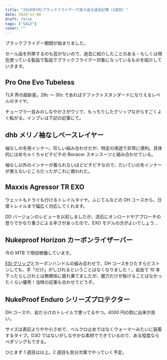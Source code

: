 ```yaml
---
title: "2020年CRCブラックフライデーで振り返る過去記事（1週目）"
date: 2020-11-08
draft: false
tags: ["SALE"]
cover: ""
---
```


ブラックフライデー期間が始まりました。

セール品を列挙するのも芸がないので、過去に紹介したことのある・もしくは現在使っている製品で製品でブラックフライデー対象になっているものを紹介していきます。

## Pro One Evo Tubeless

<LinkBox url="https://www.chainreactioncycles.com/jp/ja/schwalbe-pro-one-evo-tubeless-folding-tyre/rp-prod193327" />

TLR 界の超新星。28c ～ 30c であればデファクトスタンダードになりえるレベルのタイヤ。

チューブラー並みのしなやかさがウリで、もっちりしたグリップながらすごくよく転がる。インプレは下記の記事にて。

<LinkBox url="https://blog.gensobunya.net/post/2020/06/proonetle/" />

## dhb メリノ袖なしベースレイヤー

<LinkBox url="https://www.chainreactioncycles.com/jp/ja/dhb-%E3%83%A1%E3%83%AA%E3%83%8E%E8%A2%96%E3%81%AA%E3%81%97%E3%83%99%E3%83%BC%E3%82%B9%E3%83%AC%E3%82%A4%E3%83%A4%E3%83%BC-m-150-/rp-prod156765" />

袖なしの冬用インナー。珍しい組み合わせだが、特定の用途で非常に便利。具体的にはめちゃくちゃピチピチの Bioracer スキンスーツと組み合わせている。

袖なし以外のインナーが着られないほどピチピチなので、たいていの冬インナーが使えないところだったがこれに救われた。

<LinkBox url="https://blog.gensobunya.net/post/2019/11/bioracersuits/" />

## Maxxis Agressor TR EXO

<LinkBox url="https://www.chainreactioncycles.com/jp/ja/maxxis-aggressor-mtb-%E3%82%BF%E3%82%A4%E3%83%A4-exo-tr-/rp-prod150233" />

ウェットもドライも行けるトレイルタイヤ。ふじてんなどの DH コースから、日常トレイルまで幅広く対応してくれます。

DD バージョンのレビューを以前しましたが、流石にオンロードやアプローチの登りでかなり重さによる辛さがあったので、EXO モデルの方がよいでしょう…

<LinkBox url="https://blog.gensobunya.net/post/2020/08/dd_aggressor/" />

## Nukeproof Horizon カーボンライザーバー

<LinkBox url="https://www.chainreactioncycles.com/jp/ja/nukeproof-horizon-%E3%82%AB%E3%83%BC%E3%83%9C%E3%83%B3%E3%83%A9%E3%82%A4%E3%82%B6%E3%83%BC%E3%83%90%E3%83%BC/rp-prod158768" />

今の MTB で現役稼働しています。

[ESI グリップ](https://amzn.to/38mSZ77)とカーボンハンドルの組み合わせで、DH コースをひたすらピストンしても、手「だけ」がしびれるということはなくなりました！。岩岳で 10 本下ったらしびれとは無関係に疲れ果てましたが、握力だけが抜けることはなかったくらい優秀！当時の記事も合わせてどうぞ。

<LinkBox url="https://blog.gensobunya.net/post/2017/04/goodmtbgears/" />

## NukeProof Enduro シリーズプロテクター

<LinkBox url="https://www.chainreactioncycles.com/jp/ja/nukeproof-critical-enduro-%E8%82%98%E3%82%B9%E3%83%AA%E3%83%BC%E3%83%96/rp-prod132014" />

<LinkBox url="https://www.chainreactioncycles.com/jp/ja/nukeproof-critical-enduro-%E8%86%9D%E3%82%B9%E3%83%AA%E3%83%BC%E3%83%96/rp-prod132015" />

DH コースや、岩だらけのトレイルで使ってるやつ。4000 円の割に出来が良い。

サイズは表記よりやや小さめで、ベルクロ止めではなくウォーマーみたいに装着するタイプ。D3O ではないがしなやかな素材でできているので、ある程度ならペダリングもできる。

ひとまず 1 週目は以上。2 週目も気分次第でやっていく予定。
